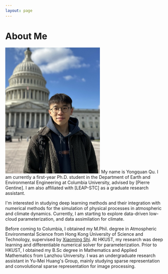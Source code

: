 ```yaml
---
layout: page
---
```


# About Me

<img src="/images/yongquanqu01.jpg" class="floatpic" width="300" height="400">
My name is Yongquan Qu.  I am currently a first-year Ph.D. student in the Department of
Earth and Environmental Engineering at Columbia University, advised by [Pierre Gentine]. 
I am also affiliated with [LEAP-STC] as a graduate research assistant.

I'm interested in studying deep learning methods and their integration with numerical methods 
for the simulation of physical processes in atmospheric and climate dynamics. Currently, I am starting 
to explore data-driven low-cloud parameterization, and data assimilation for climate.

Before coming to Columbia, I obtained my M.Phil. degree in Atmospheric Environmental Science from Hong Kong University of 
Science and Technology, supervised by [Xiaoming Shi]. At HKUST, my research was deep learning and differentiable numerical 
solver for parameterization. Prior to HKUST, I obtained my B.Sc degree in Mathematics and Applied Mathematics from Lanzhou 
University. I was an undergraduate research assistant in Yu-Mei Huang's Group, mainly studying sparse representation and
convolutional sparse representation for image processing.

[Pierre Gentine]: https://gentinelab.eee.columbia.edu/people/pierre-gentine
[Xiaoming Shi]: https://shixm.people.ust.hk/about/
[LEAP-STC]: https://leap.columbia.edu
